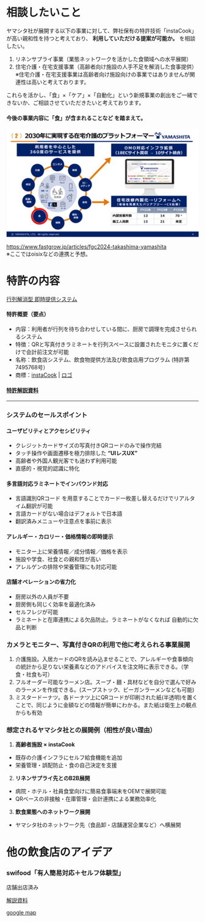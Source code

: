 # 相談したいこと

ヤマシタ社が展開する以下の事業に対して、弊社保有の特許技術「instaCook」が高い親和性を持つと考えており、 **利用していただける提案が可能か。** を相談したい。

1. リネンサプライ事業（業態ネットワークを活かした食領域への水平展開）
1. 住宅介護・在宅支援事業（高齢者向け施設の人手不足を解消した食事提供）   
※住宅介護・在宅支援事業は高齢者向け施設向けの事業ではありませんが関連性は高いと考えております。

これらを活かし、「食」×「ケア」×「自動化」という新規事業の創出をご一緒できないか、ご相談させていただきたいと考えております。   


#### **今後の事業内容に「食」が含まれることなど** を踏まえて。
<img src="whole.jpg">

https://www.fastgrow.jp/articles/fgc2024-takashima-yamashita   
※ここではoisixなどの連携と予想。


# 特許の内容
[行列解消型 即時提供システム](https://www.j-platpat.inpit.go.jp/c1801/PU/JP-7495768/15/ja)

#### 特許概要（要点）
- 内容：利用者が行列を待ち合わせしている間に、厨房で調理を完成させられるシステム
- 特徴：QRと写真付きラミネートを行列スペースに設置されたモニタに置くだけで会計前注文が可能
- 名称：飲食店システム、飲食物提供方法及び飲食店用プログラム (特許第7495768号）
- 商標：[instaCook](https://www.j-platpat.inpit.go.jp/c1801/TR/JP-2023-113413/40/ja) | [ロゴ](https://www.j-platpat.inpit.go.jp/c1801/TR/JP-2023-113414/40/ja)


#### [特許解説資料](https://docs.google.com/presentation/d/10Ab8g-QCLMxRszhTiJYQ3fNbdF0yzpfhhurFtJROI_Y/edit#slide=id.p)

---
### システムのセールスポイント

#### ユーザビリティとアクセシビリティ
- クレジットカードサイズの写真付きQRコードのみで操作完結
- タッチ操作や画面遷移を極力排除した **“UIレスUX”**
- 高齢者や外国人観光客でも迷わず利用可能
- 直感的・視覚的認識に特化

#### 多言語対応ラミネートでインバウンド対応
- 言語識別QRコード を用意することでカード一枚差し替えるだけでリアルタイム翻訳が可能
- 言語カードがない場合はデフォルトで日本語
- 翻訳済みメニューや注意点を事前に表示

#### アレルギー・カロリー・価格情報の即時提示
- モニター上に栄養情報／成分情報／価格を表示
- 施設や学食、社食との親和性が高い
- アレルゲンの排除や栄養管理にも対応可能

#### 店舗オペレーションの省力化
- 厨房以外の人員が不要
- 厨房側も同じく効率を最適化済み
- セルフレジが可能
- ラミネートと在庫連携による欠品防止。ラミネートがなくなれば 自動的に欠品と判断



### カメラとモニター、写真付きQRの利用で他に考えられる事業展開
1. 介護施設。入居カードのQRを読み込ませることで、アレルギーや食事傾向の統計から足りない栄養素などのアドバイスを注文時に表示できる。（学食・社食も可）
1. フルオーダー可能なラーメン店。スープ・麺・具材などを自分で選んで好みのラーメンを作成できる。(スープストック、ビーガンラーメンなども可能)
1. ミスタードーナツ。各ドーナツ上にQRコードが印刷された紙(半透明)を置くことで、同じように金額などの情報が簡単にわかる。また紙は衛生上の観点からも有効

### 想定されるヤマシタ社との展開例（相性が良い理由）
1. **高齢者施設 × instaCook**
- 既存の介護インフラにセルフ給食機能を追加
- 栄養管理・誤配防止・食の自己決定を支援

2. **リネンサプライ先とのB2B展開**
- 病院・ホテル・社員食堂向けに簡易食事端末をOEMで展開可能
- QRベースの非接触・在庫管理・会計連携による業務効率化

3. **飲食業態へのネットワーク展開**
- ヤマシタ社のネットワーク先（食品卸・店舗運営企業など）へ横展開



# 他の飲食店のアイデア 

### swifood「有人簡易対応＋セルフ体験型」
店舗出店済み   

[解説資料](https://docs.google.com/presentation/d/168KVlSb-aO1OQ33S8YaAY1dvAV9Yx5GsY6PWzRJFlFw/edit#slide=id.p)

[google map](https://www.google.co.jp/maps/place/swifood+%E6%97%A5%E7%AB%8B%E5%B9%B8%E7%94%BA%E5%BA%97/@36.5914556,140.6559685,17z/data=!3m1!4b1!4m6!3m5!1s0x60218146ae029c75:0xdac368d330bd4a7f!8m2!3d36.5914556!4d140.6585434!16s%2Fg%2F11wthsg00l?hl=ja&entry=ttu&g_ep=EgoyMDI1MDQwOS4wIKXMDSoJLDEwMjExNDUzSAFQAw%3D%3D)

